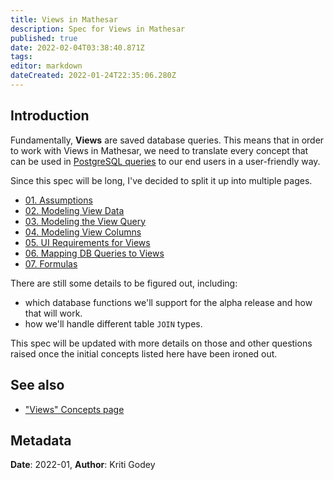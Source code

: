 ```yaml
---
title: Views in Mathesar
description: Spec for Views in Mathesar
published: true
date: 2022-02-04T03:38:40.871Z
tags: 
editor: markdown
dateCreated: 2022-01-24T22:35:06.280Z
---
```


## Introduction

Fundamentally, **Views** are saved database queries. This means that in order to work with Views in Mathesar, we need to translate every concept that can be used in [PostgreSQL queries](https://www.postgresql.org/docs/14/queries.html) to our end users in a user-friendly way.

Since this spec will be long, I've decided to split it up into multiple pages.

- [01. Assumptions](/product/specs/2022-01-views/01-assumptions)
- [02. Modeling View Data](/product/specs/2022-01-views/02-modeling-view-data)
- [03. Modeling the View Query](/product/specs/2022-01-views/03-modeling-view-query)
- [04. Modeling View Columns](/product/specs/2022-01-views/04-modeling-view-columns)
- [05. UI Requirements for Views](/product/specs/2022-01-views/05-ui-requirements-for-views)
- [06. Mapping DB Queries to Views](/product/specs/2022-01-views/06-mapping-db-queries-to-views)
- [07. Formulas](/en/product/specs/2022-01-views/07-formulas)

There are still some details to be figured out, including:
- which database functions we'll support for the alpha release and how that will work.
- how we'll handle different table `JOIN` types.

This spec will be updated with more details on those and other questions raised once the initial concepts listed here have been ironed out.

## See also
- ["Views" Concepts page](/en/product/concepts/views)

## Metadata
**Date**: 2022-01, **Author**: Kriti Godey